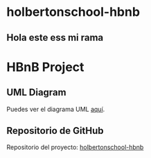 # holbertonschool-hbnb

<h2>Hola este ess mi rama</h2>

# HBnB Project

## UML Diagram

Puedes ver el diagrama UML [aquí](https://files.slack.com/files-tmb/T0423U1MW21-F076VSEAC0L-ceecf86746/diagrama_de_clases_uml_hbnb_720.jpg).

## Repositorio de GitHub

Repositorio del proyecto: [holbertonschool-hbnb](URL_DE_TU_REPOSITORIO)
